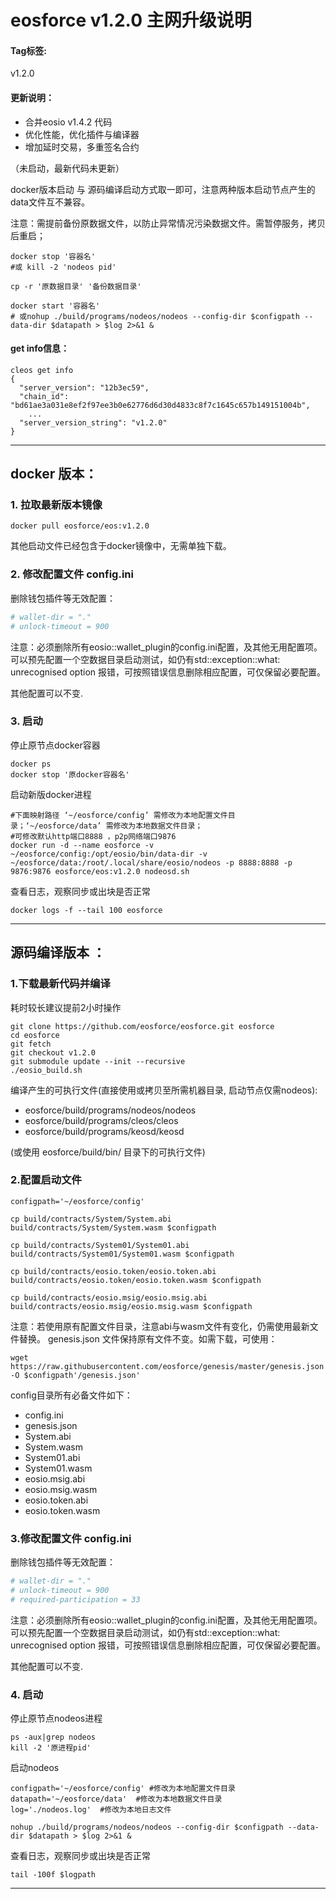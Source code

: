 # eosforce v1.2.0 主网升级说明

#### Tag标签:
v1.2.0

#### 更新说明：
- 合并eosio v1.4.2 代码
- 优化性能，优化插件与编译器
- 增加延时交易，多重签名合约

（未启动，最新代码未更新）

docker版本启动 与 源码编译启动方式取一即可，注意两种版本启动节点产生的data文件互不兼容。

注意：需提前备份原数据文件，以防止异常情况污染数据文件。需暂停服务，拷贝后重启；
```shell
docker stop '容器名'
#或 kill -2 'nodeos pid' 

cp -r '原数据目录' '备份数据目录' 

docker start '容器名'
# 或nohup ./build/programs/nodeos/nodeos --config-dir $configpath --data-dir $datapath > $log 2>&1 &
```

#### get info信息：
```shell
cleos get info
{
  "server_version": "12b3ec59",
  "chain_id": "bd61ae3a031e8ef2f97ee3b0e62776d6d30d4833c8f7c1645c657b149151004b",
	...
  "server_version_string": "v1.2.0"
}
```

-----
## docker 版本：

### 1. 拉取最新版本镜像

```shell
docker pull eosforce/eos:v1.2.0
```

其他启动文件已经包含于docker镜像中，无需单独下载。

### 2. 修改配置文件 config.ini

删除钱包插件等无效配置：
```ini
# wallet-dir = "."
# unlock-timeout = 900
```

注意：必须删除所有eosio::wallet_plugin的config.ini配置，及其他无用配置项。
可以预先配置一个空数据目录启动测试，如仍有std::exception::what: unrecognised option 报错，可按照错误信息删除相应配置，可仅保留必要配置。

其他配置可以不变.

### 3. 启动

停止原节点docker容器

```shell
docker ps
docker stop '原docker容器名'
```

启动新版docker进程

```shell
#下面映射路径 ‘~/eosforce/config’ 需修改为本地配置文件目录；‘~/eosforce/data’ 需修改为本地数据文件目录；
#可修改默认http端口8888 ，p2p网络端口9876
docker run -d --name eosforce -v ~/eosforce/config:/opt/eosio/bin/data-dir -v ~/eosforce/data:/root/.local/share/eosio/nodeos -p 8888:8888 -p 9876:9876 eosforce/eos:v1.2.0 nodeosd.sh
```

查看日志，观察同步或出块是否正常
```shell
docker logs -f --tail 100 eosforce
```

----
## 源码编译版本 ：

### 1.下载最新代码并编译

耗时较长建议提前2小时操作

```shell
git clone https://github.com/eosforce/eosforce.git eosforce
cd eosforce
git fetch
git checkout v1.2.0
git submodule update --init --recursive
./eosio_build.sh
```

编译产生的可执行文件(直接使用或拷贝至所需机器目录, 启动节点仅需nodeos):

- eosforce/build/programs/nodeos/nodeos
- eosforce/build/programs/cleos/cleos
- eosforce/build/programs/keosd/keosd

 (或使用 eosforce/build/bin/ 目录下的可执行文件)

### 2.配置启动文件

```shell
configpath='~/eosforce/config'

cp build/contracts/System/System.abi build/contracts/System/System.wasm $configpath

cp build/contracts/System01/System01.abi build/contracts/System01/System01.wasm $configpath

cp build/contracts/eosio.token/eosio.token.abi build/contracts/eosio.token/eosio.token.wasm $configpath

cp build/contracts/eosio.msig/eosio.msig.abi build/contracts/eosio.msig/eosio.msig.wasm $configpath

```
注意：若使用原有配置文件目录，注意abi与wasm文件有变化，仍需使用最新文件替换。
genesis.json 文件保持原有文件不变。如需下载，可使用：

```shell
wget https://raw.githubusercontent.com/eosforce/genesis/master/genesis.json -O $configpath'/genesis.json' 
```

config目录所有必备文件如下：

- config.ini
- genesis.json
- System.abi  
- System.wasm  
- System01.abi 
- System01.wasm  
- eosio.msig.abi  
- eosio.msig.wasm  
- eosio.token.abi  
- eosio.token.wasm  


### 3.修改配置文件 config.ini

删除钱包插件等无效配置：
```ini
# wallet-dir = "."
# unlock-timeout = 900
# required-participation = 33
```

注意：必须删除所有eosio::wallet_plugin的config.ini配置，及其他无用配置项。
可以预先配置一个空数据目录启动测试，如仍有std::exception::what: unrecognised option 报错，可按照错误信息删除相应配置，可仅保留必要配置。

其他配置可以不变.


### 4. 启动

停止原节点nodeos进程

```shell
ps -aux|grep nodeos
kill -2 '原进程pid'
```

启动nodeos

```shell
configpath='~/eosforce/config' #修改为本地配置文件目录
datapath='~/eosforce/data'	#修改为本地数据文件目录
log='./nodeos.log'	#修改为本地日志文件

nohup ./build/programs/nodeos/nodeos --config-dir $configpath --data-dir $datapath > $log 2>&1 &
```

查看日志，观察同步或出块是否正常

```shell
tail -100f $logpath
```

------

